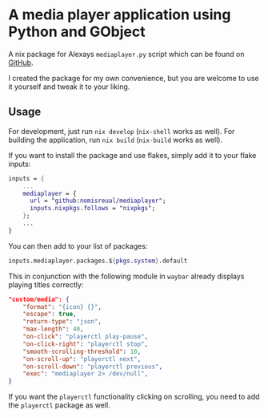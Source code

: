 # A media player application using Python and GObject

A nix package for Alexays `mediaplayer.py` script which can be found on
[GitHub](https://github.com/Alexays/Waybar).

I created the package for my own convenience, but you are welcome to use it yourself and tweak it to your liking.

## Usage

For development, just run `nix develop` (`nix-shell` works as well). For building the application, run `nix build` (`nix-build` works as well).

If you want to install the package and use flakes, simply add it to your flake inputs:

```nix
inputs = {
    ...
    mediaplayer = {
      url = "github:nomisreual/mediaplayer";
      inputs.nixpkgs.follows = "nixpkgs";
    };
    ...
}
```

You can then add to your list of packages:

```nix
inputs.mediaplayer.packages.${pkgs.system}.default
```

This in conjunction with the following module in `waybar` already displays playing titles correctly:

```json
"custom/media": {
    "format": "{icon} {}",
    "escape": true,
    "return-type": "json",
    "max-length": 40,
    "on-click": "playerctl play-pause",
    "on-click-right": "playerctl stop",
    "smooth-scrolling-threshold": 10,
    "on-scroll-up": "playerctl next",
    "on-scroll-down": "playerctl previous",
    "exec": "mediaplayer 2> /dev/null",
}
```

If you want the `playerctl` functionality clicking on scrolling, you need to add the `playerctl` package as well.
